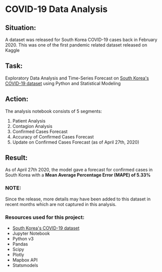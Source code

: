 # COVID-19 Data Analysis

## Situation:
A dataset was released for South Korea COVID-19 cases back in February 2020. This was one of the first pandemic related dataset released on Kaggle

## Task:
Exploratory Data Analysis and Time-Series Forecast on [South Korea's COVID-19 dataset](https://www.kaggle.com/kimjihoo/coronavirusdataset) using Python and Statistical Modeling

## Action:
The analysis notebook consists of 5 segments:

1. Patient Analysis
2. Contagion Analysis
3. Confirmed Cases Forecast
4. Accuracy of Confirmed Cases Forecast
5. Update on Confirmed Cases Forecast (as of April 27th, 2020)

## Result:
As of April 27th 2020, the model gave a forecast for confirmed cases in South Korea with a **Mean Average Percentage Error (MAPE) of 5.33%**


### NOTE: 
Since the release, more details may have been added to this dataset in recent months which are not captured in this analysis. 


### Resources used for this project:
* [South Korea's COVID-19 dataset](https://www.kaggle.com/kimjihoo/coronavirusdataset)
* Jupyter Notebook
* Python v3
* Pandas
* Scipy
* Plotly
* Mapbox API
* Statsmodels




